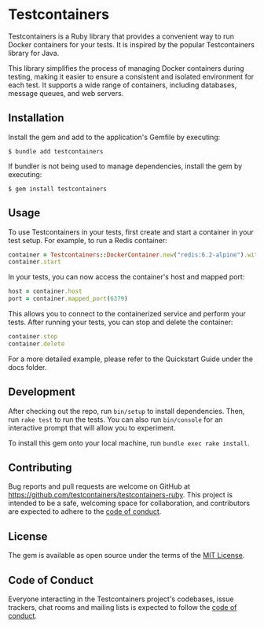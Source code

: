 # Testcontainers

Testcontainers is a Ruby library that provides a convenient way to run Docker containers for your tests. It is inspired by the popular Testcontainers library for Java.

This library simplifies the process of managing Docker containers during testing, making it easier to ensure a consistent and isolated environment for each test. It supports a wide range of containers, including databases, message queues, and web servers.

## Installation

Install the gem and add to the application's Gemfile by executing:

    $ bundle add testcontainers

If bundler is not being used to manage dependencies, install the gem by executing:

    $ gem install testcontainers

## Usage

To use Testcontainers in your tests, first create and start a container in your test setup. For example, to run a Redis container:

```ruby
container = Testcontainers::DockerContainer.new("redis:6.2-alpine").with_exposed_port(6379)
container.start
```



In your tests, you can now access the container's host and mapped port:

```ruby
host = container.host
port = container.mapped_port(6379)
```



This allows you to connect to the containerized service and perform your tests. After running your tests, you can stop and delete the container:


```ruby
container.stop
container.delete
```

For a more detailed example, please refer to the Quickstart Guide under the docs folder.

## Development

After checking out the repo, run `bin/setup` to install dependencies. Then, run `rake test` to run the tests. You can also run `bin/console` for an interactive prompt that will allow you to experiment.

To install this gem onto your local machine, run `bundle exec rake install`.

## Contributing

Bug reports and pull requests are welcome on GitHub at https://github.com/testcontainers/testcontainers-ruby. This project is intended to be a safe, welcoming space for collaboration, and contributors are expected to adhere to the [code of conduct](https://github.com/testcontainers/testcontainers-ruby/blob/main/CODE_OF_CONDUCT.md).

## License

The gem is available as open source under the terms of the [MIT License](https://opensource.org/licenses/MIT).

## Code of Conduct

Everyone interacting in the Testcontainers project's codebases, issue trackers, chat rooms and mailing lists is expected to follow the [code of conduct](https://github.com/testcontainers/testcontainers-ruby/blob/main/CODE_OF_CONDUCT.md).
